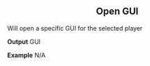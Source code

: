 <h2 style="text-align:center;"> Open GUI</h2>

Will open a specific GUI for the selected player
<br>

**Output**
GUI
<br>

**Example**
N/A
